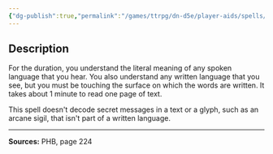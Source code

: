 ```yaml
---
{"dg-publish":true,"permalink":"/games/ttrpg/dn-d5e/player-aids/spells/level-1/comprehend-languages/","tags":["ttrpg/dnd/5e","verbal","somatic","material","ritual","spell"],"noteIcon":""}
---
```



## Description
For the duration, you understand the literal meaning of any spoken language that you hear.
You also understand any written language that you see, but you must be touching the surface on which the words are written.
It takes about 1 minute to read one page of text.

This spell doesn't decode secret messages in a text or a glyph, such as an arcane sigil, that isn't part of a written language.

---

**Sources:** PHB, page 224
